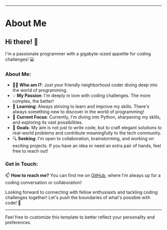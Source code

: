 

---

# About Me

## Hi there! 👋

I'm a passionate programmer with a gigabyte-sized appetite for coding challenges! 💻

### About Me:

- 🧑‍💻 **Who am I?**: Just your friendly neighborhood coder diving deep into the world of programming.
- 💡 **My Passion**: I'm deeply in love with coding challenges. The more complex, the better!
- 🌱 **Learning**: Always striving to learn and improve my skills. There's always something new to discover in the world of programming!
- 🚀 **Current Focus**: Currently, I'm diving into Python, sharpening my skills, and exploring its vast possibilities.
- 🎯 **Goals**: My aim is not just to write code, but to craft elegant solutions to real-world problems and contribute meaningfully to the tech community.
- 🔍 **Seeking**: I'm open to collaboration, brainstorming, and working on exciting projects. If you have an idea or need an extra pair of hands, feel free to reach out!

### Get in Touch:

📫 **How to reach me?** You can find me on [GitHub](https://github.com/ratibsami), where I'm always up for a coding conversation or collaboration!

Looking forward to connecting with fellow enthusiasts and tackling coding challenges together! Let's push the boundaries of what's possible with code! 🚀

--- 

Feel free to customize this template to better reflect your personality and preferences.
